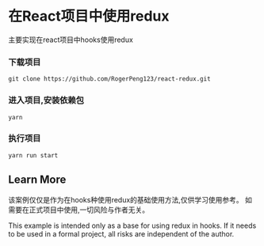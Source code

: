 # 在React项目中使用redux

主要实现在react项目中hooks使用redux

### 下载项目

`git clone https://github.com/RogerPeng123/react-redux.git`

### 进入项目,安装依赖包
`yarn`

### 执行项目
`yarn run start`

## Learn More

该案例仅仅是作为在hooks种使用redux的基础使用方法,仅供学习使用参考。
如需要在正式项目中使用,一切风险与作者无关。

This example is intended only as a base for using redux in hooks.
If it needs to be used in a formal project, all risks are independent of the author.
